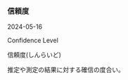 <article id="信頼度">

### 信頼度

<p class="st_update_header">2024-05-16</p>
<p class="st_name_header_en">Confidence Level</p>
<p class="st_name_header_jp">信頼度(しんらいど)</p>
<div class="article_explanation">推定や測定の結果に対する確信の度合い。</div>
</article>
